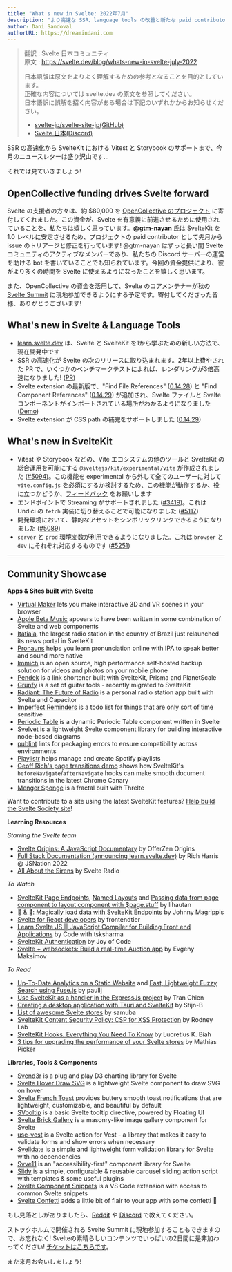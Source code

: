 ```yaml
---
title: "What's new in Svelte: 2022年7月"
description: "より高速な SSR、language tools の改善と新たな paid contributor!"
author: Dani Sandoval
authorURL: https://dreamindani.com
---
```

> 翻訳 : Svelte 日本コミュニティ  
> 原文 : https://svelte.dev/blog/whats-new-in-svelte-july-2022
>
> 日本語版は原文をよりよく理解するための参考となることを目的としています。  
> 正確な内容については svelte.dev の原文を参照してください。  
> 日本語訳に誤解を招く内容がある場合は下記のいずれかからお知らせください。
>
> - [svelte-jp/svelte-site-jp(GitHub)](https://github.com/svelte-jp/svelte-site-jp)
> - [Svelte 日本(Discord)](https://discord.com/invite/YTXq3ZtBbx)

SSR の高速化から SvelteKit における Vitest と Storybook のサポートまで、今月のニュースレターは盛り沢山です…

それでは見ていきましょう!

## OpenCollective funding drives Svelte forward

Svelte の支援者の方々は、約 $80,000 を [OpenCollective のプロジェクト](https://opencollective.com/svelte) に寄付してくれました。この資金が、Svelte を有意義に前進させるために使用されていることを、私たちは嬉しく思っています。**[@gtm-nayan](https://github.com/gtm-nayan)** 氏は SvelteKit を 1.0 レベルに安定させるため、プロジェクトの paid contributor として先月から issue のトリアージと修正を行っています! @gtm-nayan はずっと長い間 Svelte コミュニティのアクティブなメンバーであり、私たちの Discord サーバーの運営を助ける bot を書いていることでも知られています。今回の資金提供により、彼がより多くの時間を Svelte に使えるようになったことを嬉しく思います。

また、OpenCollective の資金を活用して、Svelte のコアメンテナーが秋の [Svelte Summit](https://www.sveltesummit.com/) に現地参加できるようにする予定です。寄付してくださった皆様、ありがとうございます!

## What's new in Svelte & Language Tools
- [learn.svelte.dev](https://learn.svelte.dev/) は、Svelte と SvelteKit を1から学ぶための新しい方法で、現在開発中です
- SSR の高速化が Svelte の次のリリースに取り込まれます。2年以上費やされた PR で、いくつかのベンチマークテストによれば、レンダリングが3倍高速になりました! ([PR](https://github.com/sveltejs/svelte/pull/5701))
- Svelte extension の最新版で、"Find File References" ([0.14.28](https://github.com/sveltejs/language-tools/releases/tag/language-server-0.14.28)) と "Find Component References" ([0.14.29](https://github.com/sveltejs/language-tools/releases/tag/language-server-0.14.29)) が追加され、Svelte ファイルと Svelte コンポーネントがインポートされている場所がわかるようになりました ([Demo](https://twitter.com/dummdidumm_/status/1532459709604716544/photo/1))
- Svelte extension が CSS path の補完をサポートしました ([0.14.29](https://github.com/sveltejs/language-tools/releases/tag/language-server-0.14.29))


## What's new in SvelteKit
- Vitest や Storybook などの、Vite エコシステムの他のツールと SvelteKit の総合運用を可能にする `@sveltejs/kit/experimental/vite` が作成されました ([#5094](https://github.com/sveltejs/kit/pull/5094))。この機能を experimental から外して全てのユーザーに対して `vite.config.js` を必須にするか検討するため、この機能が動作するか、役に立つかどうか、[フィードバック](https://github.com/sveltejs/kit/issues/5184) をお願いします
- エンドポイントで Streaming がサポートされました ([#3419](https://github.com/sveltejs/kit/issues/3419))。これは Undici の `fetch` 実装に切り替えることで可能になりました ([#5117](https://github.com/sveltejs/kit/pull/5117))
- 開発環境において、静的なアセットをシンボリックリンクできるようになりました ([#5089](https://github.com/sveltejs/kit/pull/5089))
- `server` と `prod` 環境変数が利用できるようになりました。これは `browser` と `dev` にそれぞれ対応するものです ([#5251](https://github.com/sveltejs/kit/pull/5251))

---

## Community Showcase

**Apps & Sites built with Svelte**
- [Virtual Maker](https://www.virtualmaker.net/) lets you make interactive 3D and VR scenes in your browser
- [Apple Beta Music](https://www.reddit.com/r/sveltejs/comments/v7ic2s/apple_beta_music_uses_svelte/) appears to have been written in some combination of Svelte and web components
- [Itatiaia](https://www.itatiaia.com.br/), the largest radio station in the country of Brazil just relaunched its news portal in SvelteKit
- [Pronauns](https://www.pronauns.com) helps you learn pronunciation online with IPA to speak better and sound more native
- [Immich](https://www.immich.app/) is an open source, high performance self-hosted backup solution for videos and photos on your mobile phone
- [Pendek](https://github.com/leovoon/link-shortener) is a link shortener built with SvelteKit, Prisma and PlanetScale
- [Grunfy](https://grunfy.com/tools) is a set of guitar tools - recently migrated to SvelteKit
- [Radiant: The Future of Radio](https://play.google.com/store/apps/details?id=co.broadcastapp.Radiant) is a personal radio station app built with Svelte and Capacitor
- [Imperfect Reminders](https://imperfectreminders.mildlyupset.com/) is a todo list for things that are only sort of time sensitive
- [Periodic Table](https://github.com/janosh/periodic-table) is a dynamic Periodic Table component written in Svelte
- [Svelvet](https://github.com/open-source-labs/Svelvet) is a lightweight Svelte component library for building interactive node-based diagrams
- [publint](https://github.com/bluwy/publint) lints for packaging errors to ensure compatibility across environments
- [Playlistr](https://github.com/alextana/spotify-playlist-creator) helps manage and create Spotify playlists
- [Geoff Rich's page transitions demo](https://twitter.com/geoffrich_/status/1534980702785003520) shows how SvelteKit's `beforeNavigate`/`afterNavigate` hooks can make smooth document transitions in the latest Chrome Canary
- [Menger Sponge](https://twitter.com/a_warnes/status/1536215896078811137) is a fractal built with Threlte

Want to contribute to a site using the latest SvelteKit features? [Help build the Svelte Society site](https://github.com/svelte-society/sveltesociety.dev/issues)!


**Learning Resources**

_Starring the Svelte team_
- [Svelte Origins: A JavaScript Documentary](https://www.youtube.com/watch?v=kMlkCYL9qo0) by OfferZen Origins
- [Full Stack Documentation (announcing learn.svelte.dev)](https://portal.gitnation.org/contents/full-stack-documentation) by Rich Harris @ JSNation 2022
- [All About the Sirens](https://www.svelteradio.com/episodes/all-about-the-sirens) by Svelte Radio

_To Watch_
- [SvelteKit Page Endpoints](https://www.youtube.com/watch?v=yQRf2wmTu5w), [Named Layouts](https://www.youtube.com/watch?v=UHX9TJ0BxZY) and [Passing data from page component to layout component with $page.stuff](https://www.youtube.com/watch?v=CXaCstU5pcw) by lihautan
- [🍞 & 🧈: Magically load data with SvelteKit Endpoints](https://www.youtube.com/watch?v=f6prqYlbTE4) by Johnny Magrippis
- [Svelte for React developers](https://www.youtube.com/watch?v=7tsrwrx5HtQ) by frontendtier
- [Learn Svelte JS || JavaScript Compiler for Building Front end Applications](https://www.youtube.com/watch?v=1rKRarJJFrY&list=PLIGDNOJWiL1-7zCgdR7MKuho-tPC6Ra6C&index=1) by Code with tsksharma
- [SvelteKit Authentication](https://www.youtube.com/watch?v=T935Ya4W5X0&list=PLA9WiRZ-IS_zKrDzhOhV5RGKKTHNIyTDO&index=1) by Joy of Code
- [Svelte + websockets: Build a real-time Auction app](https://www.youtube.com/watch?v=CqgsWFrwQIU) by Evgeny Maksimov

_To Read_
- [Up-To-Date Analytics on a Static Website](https://paullj.github.io/posts/up-to-date-analytics-on-a-static-website) and [Fast, Lightweight Fuzzy Search using Fuse.js](https://paullj.github.io/posts/fast-lightweight-fuzzy-search-using-fuse.js) by paullj
- [Use SvelteKit as a handler in the ExpressJs project](https://chientrm.medium.com/use-sveltekit-as-a-handler-in-the-expressjs-project-15524b01128f) by Tran Chien
- [Creating a desktop application with Tauri and SvelteKit](https://github.com/Stijn-B/tauri-sveltekit-example) by Stijn-B
- [List of awesome Svelte stores](https://github.com/samuba/awesome-svelte-stores) by samuba
- [SvelteKit Content Security Policy: CSP for XSS Protection](https://rodneylab.com/sveltekit-content-security-policy/) by Rodney Lab
- [SvelteKit Hooks. Everything You Need To Know](https://kudadam.com/blog/understanding-sveltekit-hooks) by Lucretius K. Biah
- [3 tips for upgrading the performance of your Svelte stores](https://www.mathiaspicker.com/posts/3-tips-for-upgrading-the-performance-of-your-svelte-stores) by Mathias Picker


**Libraries, Tools & Components**
- [Svend3r](https://github.com/oslabs-beta/svend3r) is a plug and play D3 charting library for Svelte
- [Svelte Hover Draw SVG](https://github.com/davipon/svelte-hover-draw-svg) is a lightweight Svelte component to draw SVG on hover
- [Svelte French Toast](https://svelte-french-toast.com/) provides buttery smooth toast notifications that are lightweight, customizable, and beautiful by default
- [SVooltip](https://svooltip.vercel.app/) is a basic Svelte tooltip directive, powered by Floating UI
- [Svelte Brick Gallery](https://github.com/anotherempty/svelte-brick-gallery) is a masonry-like image gallery component for Svelte
- [use-vest](https://github.com/enyo/use-vest) is a Svelte action for Vest - a library that makes it easy to validate forms and show errors when necessary
- [Svelidate](https://github.com/svelidate/svelidate) is a simple and lightweight form validation library for Svelte with no dependencies
- [Svve11](https://github.com/oslabs-beta/Svve11) is an "accessibility-first" component library for Svelte
- [Slidy](https://github.com/Valexr/Slidy) is a simple, configurable & reusable carousel sliding action script with templates & some useful plugins
- [Svelte Component Snippets](https://marketplace.visualstudio.com/items?itemName=brysonbw.svelte-component-snippets) is a VS Code extension with access to common Svelte snippets
- [Svelte Confetti](https://github.com/Mitcheljager/svelte-confetti) adds a little bit of flair to your app with some confetti 🎊


もし見落としがありましたら、[Reddit](https://www.reddit.com/r/sveltejs/) や [Discord](https://discord.com/invite/yy75DKs) で教えてください。

ストックホルムで開催される Svelte Summit に現地参加することもできますので、お忘れなく! Svelteの素晴らしいコンテンツでいっぱいの2日間に是非加わってください! [チケットはこちらです](https://www.sveltesummit.com/)。

また来月お会いしましょう!
